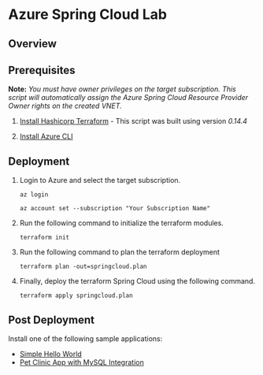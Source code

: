 # Azure Spring Cloud Lab

## Overview

## Prerequisites

**Note:** *You must have owner privileges on the target subscription. This script will automatically assign the Azure Spring Cloud Resource Provider Owner rights on the created VNET.*

1. [Install Hashicorp Terraform](https://www.terraform.io/downloads.html) - This script was built using version *0.14.4*

2. [Install Azure CLI](https://docs.microsoft.com/en-us/cli/azure/install-azure-cli)

## Deployment

1. Login to Azure and select the target subscription.

    `az login`

    `az account set --subscription "Your Subscription Name"`

2. Run the following command to initialize the terraform modules.

    `terraform init`

3. Run the following command to plan the terraform deployment

    `terraform plan -out=springcloud.plan`

4. Finally, deploy the terraform Spring Cloud using the following command.

    `terraform apply springcloud.plan`

## Post Deployment

Install one of the following sample applications:
* [Simple Hello World](https://docs.microsoft.com/en-us/azure/spring-cloud/spring-cloud-quickstart?tabs=Azure-CLI&pivots=programming-language-java)
* [Pet Clinic App with MySQL Integration](https://github.com/azure-samples/spring-petclinic-microservices)





